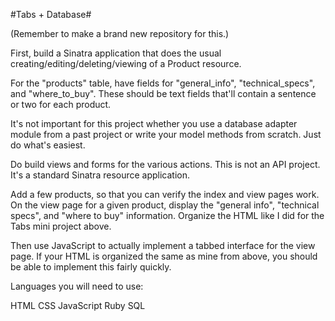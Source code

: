 #Tabs + Database#

(Remember to make a brand new repository for this.)

First, build a Sinatra application that does the usual creating/editing/deleting/viewing of a Product resource.

For the "products" table, have fields for "general_info", "technical_specs", and "where_to_buy". These should be text fields that'll contain a sentence or two for each product.

It's not important for this project whether you use a database adapter module from a past project or write your model methods from scratch. Just do what's easiest.

Do build views and forms for the various actions. This is not an API project. It's a standard Sinatra resource application.

Add a few products, so that you can verify the index and view pages work. On the view page for a given product, display the "general info", "technical specs", and "where to buy" information. Organize the HTML like I did for the Tabs mini project above.

Then use JavaScript to actually implement a tabbed interface for the view page. If your HTML is organized the same as mine from above, you should be able to implement this fairly quickly.

Languages you will need to use:

HTML
CSS
JavaScript
Ruby
SQL